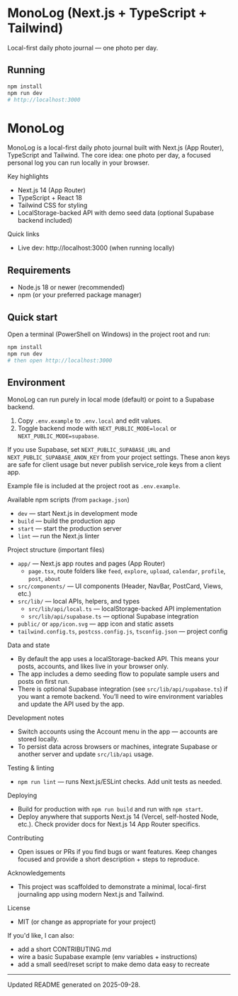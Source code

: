 # MonoLog (Next.js + TypeScript + Tailwind)

Local-first daily photo journal — one photo per day.


## Running

```bash
npm install
npm run dev
# http://localhost:3000
```
# MonoLog

MonoLog is a local-first daily photo journal built with Next.js (App Router), TypeScript and Tailwind.
The core idea: one photo per day, a focused personal log you can run locally in your browser.

Key highlights
- Next.js 14 (App Router)
- TypeScript + React 18
- Tailwind CSS for styling
- LocalStorage-backed API with demo seed data (optional Supabase backend included)

Quick links
- Live dev: http://localhost:3000 (when running locally)

## Requirements
- Node.js 18 or newer (recommended)
- npm (or your preferred package manager)

## Quick start
Open a terminal (PowerShell on Windows) in the project root and run:

```powershell
npm install
npm run dev
# then open http://localhost:3000
```

## Environment

MonoLog can run purely in local mode (default) or point to a Supabase backend.

1. Copy `.env.example` to `.env.local` and edit values.
2. Toggle backend mode with `NEXT_PUBLIC_MODE=local` or `NEXT_PUBLIC_MODE=supabase`.

If you use Supabase, set `NEXT_PUBLIC_SUPABASE_URL` and `NEXT_PUBLIC_SUPABASE_ANON_KEY` from your project settings. These anon keys are safe for client usage but never publish service_role keys from a client app.

Example file is included at the project root as `.env.example`.

Available npm scripts (from `package.json`)
- `dev` — start Next.js in development mode
- `build` — build the production app
- `start` — start the production server
- `lint` — run the Next.js linter

Project structure (important files)
- `app/` — Next.js app routes and pages (App Router)
	- `page.tsx`, route folders like `feed`, `explore`, `upload`, `calendar`, `profile`, `post`, `about`
- `src/components/` — UI components (Header, NavBar, PostCard, Views, etc.)
- `src/lib/` — local APIs, helpers, and types
	- `src/lib/api/local.ts` — localStorage-backed API implementation
	- `src/lib/api/supabase.ts` — optional Supabase integration
- `public/` or `app/icon.svg` — app icon and static assets
- `tailwind.config.ts`, `postcss.config.js`, `tsconfig.json` — project config

Data and state
- By default the app uses a localStorage-backed API. This means your posts, accounts, and likes live in your browser only.
- The app includes a demo seeding flow to populate sample users and posts on first run.
- There is optional Supabase integration (see `src/lib/api/supabase.ts`) if you want a remote backend. You’ll need to wire environment variables and update the API used by the app.

Development notes
- Switch accounts using the Account menu in the app — accounts are stored locally.
- To persist data across browsers or machines, integrate Supabase or another server and update `src/lib/api` usage.

Testing & linting
- `npm run lint` — runs Next.js/ESLint checks. Add unit tests as needed.

Deploying
- Build for production with `npm run build` and run with `npm start`.
- Deploy anywhere that supports Next.js 14 (Vercel, self-hosted Node, etc.). Check provider docs for Next.js 14 App Router specifics.

Contributing
- Open issues or PRs if you find bugs or want features. Keep changes focused and provide a short description + steps to reproduce.

Acknowledgements
- This project was scaffolded to demonstrate a minimal, local-first journaling app using modern Next.js and Tailwind.

License
- MIT (or change as appropriate for your project)

If you'd like, I can also:
- add a short CONTRIBUTING.md
- wire a basic Supabase example (env variables + instructions)
- add a small seed/reset script to make demo data easy to recreate

---

Updated README generated on 2025-09-28.